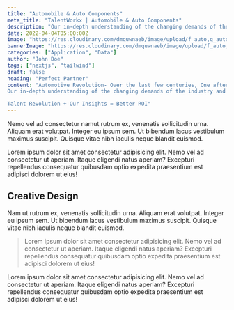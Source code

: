```yaml
---
title: "Automobile & Auto Components"
meta_title: "TalentWorkx | Automobile & Auto Components"
description: "Our in-depth understanding of the changing demands of the industry and talent landscape allows us to effectively curate a"
date: 2022-04-04T05:00:00Z
image: "https://res.cloudinary.com/dmquwnaeb/image/upload/f_auto,q_auto/v1/talentWorkx/blnailyg7vi6g05fm7uj"
bannerImage: "https://res.cloudinary.com/dmquwnaeb/image/upload/f_auto,q_auto/v1/talentWorkx/blnailyg7vi6g05fm7uj"
categories: ["Application", "Data"]
author: "John Doe"
tags: ["nextjs", "tailwind"]
draft: false
heading: "Perfect Partner"
content: "Automotive Revolution- Over the last few centuries, One after the other has led us to the core of the fourth Industrial Revolution where the convergence of technology and humans is quickly barreling us deep into a new chapter in Human development enabled by extraordinary Technology. Automobiles and Auto Components both transitioned from one stage to another fueling demand for extraordinary talent to meet the changing demands everyday. We comprehend the shifts in Talent Trends, Government Regulations, operational costs and many more.
Our in-depth understanding of the changing demands of the industry and talent landscape allows us to effectively curate a “search and selection” solution to build your talent pool who not only meet the desired criteria but also possess the elusive X factors which edges them out over the competition. These are the talents who will make the difference as economic shifts happen across the international Industrial & Chemicals Landscape.

Talent Revolution + Our Insights = Better ROI"
---
```


Nemo vel ad consectetur namut rutrum ex, venenatis sollicitudin urna. Aliquam erat volutpat. Integer eu ipsum sem. Ut bibendum lacus vestibulum maximus suscipit. Quisque vitae nibh iaculis neque blandit euismod.

Lorem ipsum dolor sit amet consectetur adipisicing elit. Nemo vel ad consectetur ut aperiam. Itaque eligendi natus aperiam? Excepturi repellendus consequatur quibusdam optio expedita praesentium est adipisci dolorem ut eius!

## Creative Design

Nam ut rutrum ex, venenatis sollicitudin urna. Aliquam erat volutpat. Integer eu ipsum sem. Ut bibendum lacus vestibulum maximus suscipit. Quisque vitae nibh iaculis neque blandit euismod.

> Lorem ipsum dolor sit amet consectetur adipisicing elit. Nemo vel ad consectetur ut aperiam. Itaque eligendi natus aperiam? Excepturi repellendus consequatur quibusdam optio expedita praesentium est adipisci dolorem ut eius!

Lorem ipsum dolor sit amet consectetur adipisicing elit. Nemo vel ad consectetur ut aperiam. Itaque eligendi natus aperiam? Excepturi repellendus consequatur quibusdam optio expedita praesentium est adipisci dolorem ut eius!
